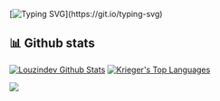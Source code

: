 [![Typing SVG](https://readme-typing-svg.demolab.com?font=Fira+Code&size=21&duration=3000&pause=1000&color=415D8D&width=435&lines=Hello%2C+Memento+Mori.)](https://git.io/typing-svg)

## 📊 Github stats

<p>
    <a align="center" href="https://github-readme-stats.vercel.app/api?username=KriegerDev&show_icons=true&count_private=true&theme=react&hide_border=true&bg_color=1F222E&title_color=415d8d&icon_color=F8D866"><img alt="Louzindev Github Stats"
                    src="https://github-readme-stats.vercel.app/api?username=Louzindev&show_icons=true&count_private=true&theme=react&hide_border=true&bg_color=1F222E&title_color=415d8d&icon_color=F8D866" /></a>
  <a align="center" href="https://github-readme-stats.vercel.app/api/top-langs/?username=Louzindev&langs_count=8&layout=compact&theme=react&hide_border=true&bg_color=1F222E&title_color=F85D7F&icon_color=F8D866">
    <img alt="Krieger's Top Languages" src="https://github-readme-stats.vercel.app/api/top-langs/?username=Louzindev&langs_count=8&layout=compact&theme=react&hide_border=true&bg_color=1F222E&title_color=F85D7F&icon_color=F8D866" /></a>
</p>

<p>
  <a align="center" href="#">
    <img src="https://github-profile-trophy.vercel.app/?username=Louzindev&theme=monokai&column=8&no-frame=true&no-bg=true">
  </a>
</p>
